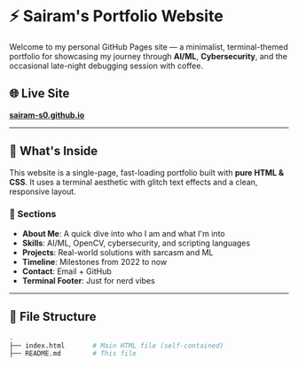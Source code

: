 # ⚡ Sairam's Portfolio Website

Welcome to my personal GitHub Pages site — a minimalist, terminal-themed portfolio for showcasing my journey through **AI/ML**, **Cybersecurity**, and the occasional late-night debugging session with coffee.

## 🌐 Live Site
**[sairam-s0.github.io](https://sairam-s0.github.io)**

---

## 🚀 What's Inside

This website is a single-page, fast-loading portfolio built with **pure HTML & CSS**. It uses a terminal aesthetic with glitch text effects and a clean, responsive layout.

### 🧠 Sections

- **About Me**: A quick dive into who I am and what I'm into  
- **Skills**: AI/ML, OpenCV, cybersecurity, and scripting languages  
- **Projects**: Real-world solutions with sarcasm and ML  
- **Timeline**: Milestones from 2022 to now  
- **Contact**: Email + GitHub  
- **Terminal Footer**: Just for nerd vibes

---

## 📂 File Structure

```bash
.
├── index.html       # Main HTML file (self-contained)
├── README.md        # This file

